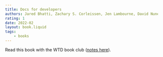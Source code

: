 ```yaml
---
title: Docs for developers
authors: Jared Bhatti, Zachary S. Corleissen, Jen Lambourne, David Nunez, Heidi Waterhouse
rating: 1
date: 2022-02
layout: book.liquid
tags: 
    - books
---
```


Read this book with the WTD book club ([notes here](/vault/dfd-wtd)). 